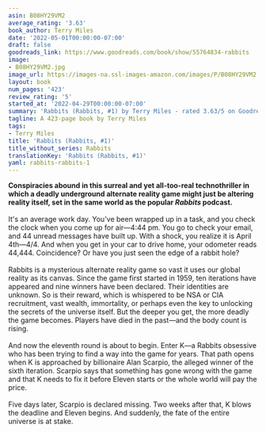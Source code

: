 ```yaml
---
asin: B08HY29VM2
average_rating: '3.63'
book_author: Terry Miles
date: '2022-05-01T00:00:00-07:00'
draft: false
goodreads_link: https://www.goodreads.com/book/show/55764834-rabbits
image:
- B08HY29VM2.jpg
image_url: https://images-na.ssl-images-amazon.com/images/P/B08HY29VM2.01._SCLZZZZZZZ.jpg
layout: book
num_pages: '423'
review_rating: '5'
started_at: '2022-04-29T00:00:00-07:00'
summary: 'Rabbits (Rabbits, #1) by Terry Miles - rated 3.63/5 on Goodreads'
tagline: A 423-page book by Terry Miles
tags:
- Terry Miles
title: 'Rabbits (Rabbits, #1)'
title_without_series: Rabbits
translationKey: 'Rabbits (Rabbits, #1)'
yaml: rabbits-rabbits-1
---
```


<b>Conspiracies abound in this surreal and yet all-too-real technothriller in which a deadly underground alternate reality game might just be altering reality itself, set in the same world as the popular <i>Rabbits</i> podcast.</b> <br /><br />It's an average work day. You've been wrapped up in a task, and you check the clock when you come up for air—4:44 pm. You go to check your email, and 44 unread messages have built up. With a shock, you realize it is April 4th—4/4. And when you get in your car to drive home, your odometer reads 44,444. Coincidence? Or have you just seen the edge of a rabbit hole? <br /><br />Rabbits is a mysterious alternate reality game so vast it uses our global reality as its canvas. Since the game first started in 1959, ten iterations have appeared and nine winners have been declared. Their identities are unknown. So is their reward, which is whispered to be NSA or CIA recruitment, vast wealth, immortality, or perhaps even the key to unlocking the secrets of the universe itself. But the deeper you get, the more deadly the game becomes. Players have died in the past—and the body count is rising. <br /><br />And now the eleventh round is about to begin. Enter K—a Rabbits obsessive who has been trying to find a way into the game for years. That path opens when K is approached by billionaire Alan Scarpio, the alleged winner of the sixth iteration. Scarpio says that something has gone wrong with the game and that K needs to fix it before Eleven starts or the whole world will pay the price. <br /><br />Five days later, Scarpio is declared missing. Two weeks after that, K blows the deadline and Eleven begins. And suddenly, the fate of the entire universe is at stake.